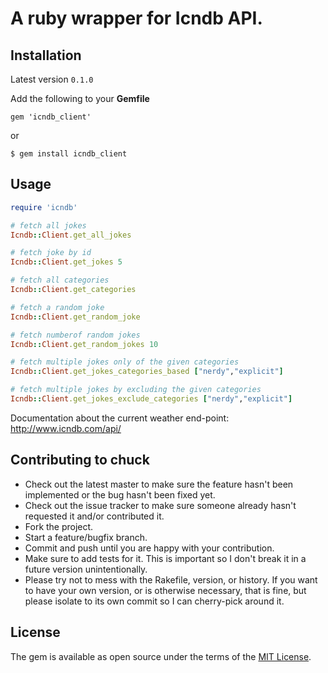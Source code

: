 # A ruby wrapper for Icndb API.

## Installation

Latest version `0.1.0`

Add the following to your **Gemfile**

    gem 'icndb_client'

  or

    $ gem install icndb_client

## Usage

```ruby
require 'icndb'

# fetch all jokes
Icndb::Client.get_all_jokes

# fetch joke by id
Icndb::Client.get_jokes 5

# fetch all categories
Icndb::Client.get_categories

# fetch a random joke
Icndb::Client.get_random_joke

# fetch numberof random jokes
Icndb::Client.get_random_jokes 10

# fetch multiple jokes only of the given categories
Icndb::Client.get_jokes_categories_based ["nerdy","explicit"]

# fetch multiple jokes by excluding the given categories
Icndb::Client.get_jokes_exclude_categories ["nerdy","explicit"]
```

Documentation about the current weather end-point:
http://www.icndb.com/api/


## Contributing to chuck

* Check out the latest master to make sure the feature hasn't been implemented
  or the bug hasn't been fixed yet.
* Check out the issue tracker to make sure someone already hasn't requested it
  and/or contributed it.
* Fork the project.
* Start a feature/bugfix branch.
* Commit and push until you are happy with your contribution.
* Make sure to add tests for it. This is important so I don't break it in a
  future version unintentionally.
* Please try not to mess with the Rakefile, version, or history. If you want to
  have your own version, or is otherwise necessary, that is fine, but please
  isolate to its own commit so I can cherry-pick around it.
## License

The gem is available as open source under the terms of the [MIT License](http://opensource.org/licenses/MIT).


